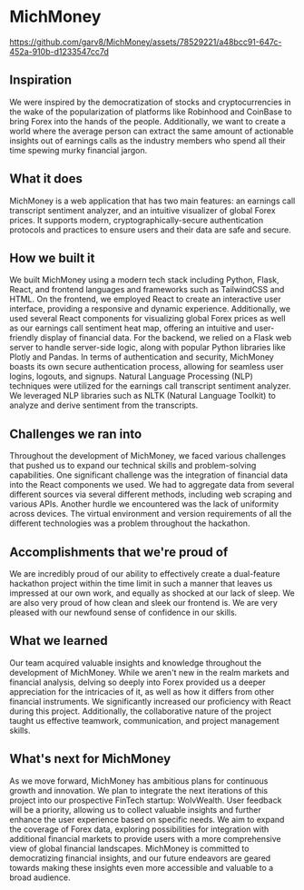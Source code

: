 # MichMoney
https://github.com/garv8/MichMoney/assets/78529221/a48bcc91-647c-452a-910b-d1233547cc7d

## Inspiration
We were inspired by the democratization of stocks and cryptocurrencies in the wake of the popularization of platforms like Robinhood and CoinBase to bring Forex into the hands of the people. Additionally, we want to create a world where the average person can extract the same amount of actionable insights out of earnings calls as the industry members who spend all their time spewing murky financial jargon.

## What it does
MichMoney is a web application that has two main features: an earnings call transcript sentiment analyzer, and an intuitive visualizer of global Forex prices. It supports modern, cryptographically-secure authentication protocols and practices to ensure users and their data are safe and secure. 

## How we built it
We built MichMoney using a modern tech stack including Python, Flask, React, and frontend languages and frameworks such as TailwindCSS and HTML. On the frontend, we employed React to create an interactive user interface, providing a responsive and dynamic experience. Additionally, we used several React components for visualizing global Forex prices as well as our earnings call sentiment heat map, offering an intuitive and user-friendly display of financial data. For the backend, we relied on a Flask web server to handle server-side logic, along with popular Python libraries like Plotly and Pandas. In terms of authentication and security, MichMoney boasts its own secure authentication process, allowing for seamless user logins, logouts, and signups. Natural Language Processing (NLP) techniques were utilized for the earnings call transcript sentiment analyzer. We leveraged NLP libraries such as NLTK (Natural Language Toolkit) to analyze and derive sentiment from the transcripts.

## Challenges we ran into
Throughout the development of MichMoney, we faced various challenges that pushed us to expand our technical skills and problem-solving capabilities. One significant challenge was the integration of financial data into the React components we used. We had to aggregate data from several different sources via several different methods, including web scraping and various APIs. Another hurdle we encountered was the lack of uniformity across devices. The virtual environment and version requirements of all the different technologies was a problem throughout the hackathon.

## Accomplishments that we're proud of
We are incredibly proud of our ability to effectively create a dual-feature hackathon project within the time limit in such a manner that leaves us impressed at our own work, and equally as shocked at our lack of sleep. We are also very proud of how clean and sleek our frontend is. We are very pleased with our newfound sense of confidence in our skills.

## What we learned
Our team acquired valuable insights and knowledge throughout the development of MichMoney. While we aren't new in the realm markets and financial analysis, delving so deeply into Forex provided us a deeper appreciation for the intricacies of it, as well as how it differs from other financial instruments. We significantly increased our proficiency with React during this project. Additionally, the collaborative nature of the project taught us effective teamwork, communication, and project management skills.

## What's next for MichMoney
As we move forward, MichMoney has ambitious plans for continuous growth and innovation. We plan to integrate the next iterations of this project into our prospective FinTech startup: WolvWealth. User feedback will be a priority, allowing us to collect valuable insights and further enhance the user experience based on specific needs. We aim to expand the coverage of Forex data, exploring possibilities for integration with additional financial markets to provide users with a more comprehensive view of global financial landscapes. MichMoney is committed to democratizing financial insights, and our future endeavors are geared towards making these insights even more accessible and valuable to a broad audience.
